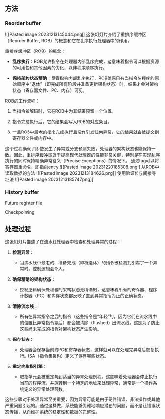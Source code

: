 ## 方法
### Reorder buffer
![[Pasted image 20231213145044.png]]
这张幻灯片介绍了重排序缓冲区（Reorder Buffer, ROB）的概念和它在乱序执行处理器中的作用。

重排序缓冲区（ROB）的概念：

- **乱序执行**：ROB允许指令在处理器内部乱序完成，这意味着指令可以根据资源的可用性和其他因素的优化，以非程序顺序执行。

- **保持架构状态精确**：尽管指令内部乱序执行，ROB确保只有当指令在程序的原始顺序中“退休”（即完成所有阶段并准备更新架构状态）时，结果才会对架构状态（寄存器文件、PC、内存）可见。

ROB的工作流程：

1. 当指令被解码时，它在ROB中为其结果预留一个位置。
   
2. 指令完成执行后，它的结果会写入ROB的对应条目。

3. 一旦ROB中最老的指令完成执行且没有引发任何异常，它的结果就会被提交到寄存器文件或内存中。

这个过程确保了即使发生了异常或分支预测失败，处理器的架构状态也能保持一致。因此，重排序缓冲区对于提高现代处理器的性能非常关键，特别是在实现乱序执行的同时保持精确异常语义（Precise Exceptions）的情况下。
通过tag可以将寄存器重命名，即指向entry
![[Pasted image 20231220185308.png]]
从ROB中读取数据的方法
![[Pasted image 20231213184626.png]]
使用验证位与间接寻址法
![[Pasted image 20231213185747.png]]
### History buffer

Future register file

Checkpointing
## 处理过程
 这张幻灯片描述了在流水线处理器中检查和处理异常的过程：

1. **检测异常**：
   - 当流水线中最老的、准备完成（即将退休）的指令被检测到引起了一个异常时，控制逻辑会介入。

2. **确保精确的架构状态**：
   - 控制逻辑确保处理器的架构状态是精确的，这意味着所有的寄存器、程序计数器（PC）和内存状态都反映了直到异常指令为止的正确状态。

3. **清除流水线**：
   - 所有在异常指令之后的指令（这些指令是“年轻”的，因为它们在流水线中的位置比异常指令靠后）都会被清除（flushed）出流水线。这是为了防止这些尚未完成的指令对架构状态产生影响。

4. **保存状态**：
   - 处理器会保存当前的PC和寄存器状态，这样就可以在处理完异常后恢复执行。ISA（指令集架构）定义了保存哪些状态。

5. **重定向取指引擎**：
   - 取指单元会被重定向到适当的异常处理例程。这意味着处理器会停止执行当前的程序流，并跳转到一个特定的地址来处理异常，通常是一个操作系统定义的异常处理函数。

这些步骤对于处理异常至关重要，因为异常可能是由于硬件错误、非法操作或其他严重问题引起的。通过这样做，系统能够优雅地响应潜在的问题，而不是让错误状态传播，从而维护系统的稳定性和数据的完整性。